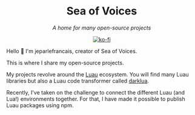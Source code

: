 <div align="center">

# Sea of Voices

*A home for many open-source projects*

[![ko-fi](https://ko-fi.com/img/githubbutton_sm.svg)](https://ko-fi.com/P5P7XC72P)

</div>

Hello 👋 I'm jeparlefrancais, creator of Sea of Voices.

This is where I share my open-source projects.

My projects revolve around the [Luau](https://github.com/luau-lang/luau) ecosystem. You will find many Luau libraries but also a Luau code transformer called [darklua](https://github.com/seaofvoices/darklua).

Recently, I've taken on the challenge to connect the different Luau (and Lua!) environments together. For that, I have made it possible to publish Luau packages using npm.
